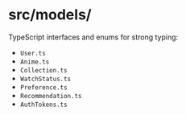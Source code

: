 # src/models/

TypeScript interfaces and enums for strong typing:

- `User.ts`
- `Anime.ts`
- `Collection.ts`
- `WatchStatus.ts`
- `Preference.ts`
- `Recommendation.ts`
- `AuthTokens.ts`
